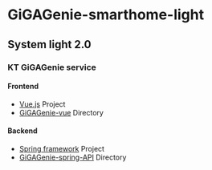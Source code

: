 # GiGAGenie-smarthome-light
## System light 2.0
### KT GiGAGenie service


#### Frontend
- [Vue.js](https://kr.vuejs.org/index.html) Project
- [GiGAGenie-vue](https://github.com/mac0314/GiGAGenie-smarthome-light/tree/master/GiGAGenie-vue#gigagenie-vue) Directory

#### Backend
- [Spring framework](https://projects.spring.io/spring-framework) Project
- [GiGAGenie-spring-API](https://github.com/mac0314/GiGAGenie-smarthome-light/tree/master/GiGAGenie-spring-API#gigagenie-spring-api) Directory
